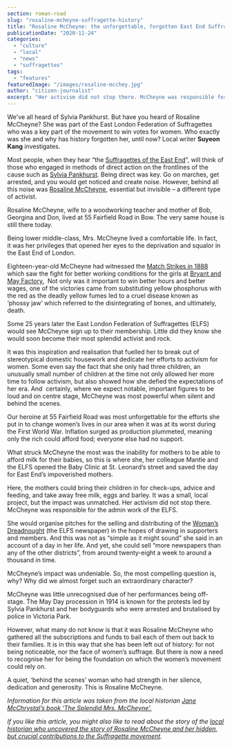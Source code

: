 ```yaml
---
section: roman-road
slug: "rosaline-mcheyne-suffragette-history"
title: "Rosaline McCheyne: the unforgettable, forgotten East End Suffragette"
publicationDate: "2020-11-24"
categories: 
  - "culture"
  - "local"
  - "news"
  - "suffragettes"
tags: 
  - "features"
featuredImage: "/images/rosaline-mcchey.jpg"
author: "citizen-journalist"
excerpt: "Her activism did not stop there. McCheyne was responsible for the admin work of the ELFS. She would organise pitches for the selling and distributing of the Woman’s Dreadnought 	(the ELFS’s newspaper) in the hopes of drawing in supporters and members. And this was not as “simple as it might sound” she said in an account of a day in her life. And yet, she could sell “more newspapers than any of the other districts”, from around twenty-eight a week to  around a thousand in time."
---
```


We've all heard of Sylvia Pankhurst. But have you heard of Rosaline McCheyne? She was part of the East London Federation of Suffragettes who was a key part of the movement to win votes for women. Who exactly was she and why has history forgotten her, until now? Local writer **Suyeon Kang** investigates.

Most people, when they hear “the [Suffragettes of the East End](https://romanroadlondon.com/bow-suffragettes-lost-stories/)”, will think of those who engaged in methods of direct action on the frontlines of the cause such as [Sylvia Pankhurst](https://romanroadlondon.com/bows-suffragette-secrets-sylvia-pankhurst-east-end-suffrage/). Being direct was key. Go on marches, get arrested, and you would get noticed and create noise. However, behind all this noise was [Rosaline McCheyne](https://romanroadlondon.com/rosaline-mccheyne-the-splendid-mrs-mccheyne-suffragette/), essential but invisible – a different type of activist.

Rosaline McCheyne, wife to a woodworking teacher and mother of Bob, Georgina and Don, lived at 55 Fairfield Road in Bow. The very same house is still there today. 

Being lower middle-class, Mrs. McCheyne lived a comfortable life. In fact, it was her privileges that opened her eyes to the deprivation and squalor in the East End of London.

Eighteen-year-old McCheyne had witnessed the [Match Strikes in 1888](https://romanroadlondon.com/sarah-chapman-matchstick-girl-campaign-memorial/) which saw the fight for better working conditions for the girls at [Bryant and May Factory.](https://romanroadlondon.com/annie-besant-match-girl-riots-bow/)  Not only was it important to win better hours and better wages, one of the victories came from substituting yellow phosphorus with the red as the deadly yellow fumes led to a cruel disease known as ‘phossy jaw’ which referred to the disintegrating of bones, and ultimately, death.

Some 25 years later the East London Federation of Suffragettes (ELFS) would see McCheyne sign up to their membership. Little did they know she would soon become their most splendid activist and rock.

It was this inspiration and realisation that fuelled her to break out of stereotypical domestic housework and dedicate her efforts to activism for women. Some even say the fact that she only had three children, an unusually small number of children at the time not only allowed her more  time to follow activism, but also showed how she defied the expectations of her era. And  certainly, where we expect notable, important figures to be loud and on centre stage, McCheyne was most powerful when silent and behind the scenes. 

Our heroine at 55 Fairfield Road was most unforgettable for the efforts she put in to change women’s lives in our area when it was at its worst during the First World War. Inflation surged as production plummeted, meaning only the rich could afford food; everyone else had no support.

What struck McCheyne the most was the inability for mothers to be able to afford milk for their babies, so this is where she, her colleague Mantle and the ELFS opened the Baby Clinic at St. Leonard’s street and saved the day for East End’s impoverished mothers. 

Here, the mothers could bring their children in for check-ups, advice and feeding, and take away free milk, eggs and barley. It was a small, local project, but the impact was unmatched. Her activism did not stop there. McCheyne was responsible for the admin work of the ELFS. 

She would organise pitches for the selling and distributing of the [Woman’s Dreadnought](https://romanroadlondon.com/sylvia-pankhurst-womens-workers-dreadnought-newspaper-bow/) (the ELFS newspaper) in the hopes of drawing in supporters and members. And this was not as “simple as it might sound” she said in an account of a day in her life. And yet, she could sell “more newspapers than any of the other districts”, from around twenty-eight a week to around a thousand in time.

McCheyne’s impact was undeniable. So, the most compelling question is, why? Why did we almost forget such an extraordinary character?

McCheyne was little unrecognised due of her performances being off-stage. The May Day procession in 1914 is known for the protests led by Sylvia Pankhurst and her bodyguards who were arrested and brutalised by police in Victoria Park. 

However, what many do not know is that it was Rosaline McCheyne who gathered all the subscriptions and funds to bail each of them out back to their families. It is in this way that she has been left out of history: for not being noticeable, nor the face of women’s suffrage. But there is now a need to recognise her for being the foundation on which the women’s movement could rely on.

A quiet, ‘behind the scenes’ woman who had strength in her silence, dedication and generosity. This is Rosaline McCheyne.

_Information for this article was taken from the local historian [Jane McChrystal’s book ‘The Splendid Mrs. McCheyne'.](https://www.waterstones.com/book/the-splendid-mrs-mccheyne-and-the-east-london-federation-of-suffragettes/jane-mcchrystal/vera-brice/9781789631630)_

_If you like this article, you might also like to read about the story of the [local historian who uncovered the story of Rosaline McCheyne and her hidden, but crucial contributions to the Suffragette movement](https://romanroadlondon.com/rosaline-mccheyne-the-splendid-mrs-mccheyne-suffragette/)._

